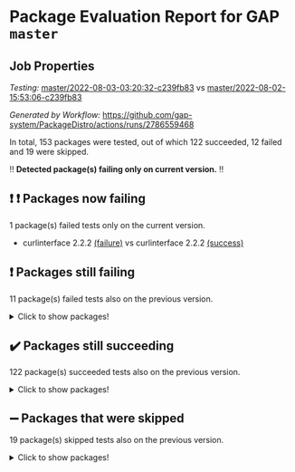 # Package Evaluation Report for GAP `master`

## Job Properties

*Testing:* [master/2022-08-03-03:20:32-c239fb83](https://github.com/gap-system/PackageDistro/blob/data/reports/master/2022-08-03-03:20:32-c239fb83) vs [master/2022-08-02-15:53:06-c239fb83](https://github.com/gap-system/PackageDistro/blob/data/reports/master/2022-08-02-15:53:06-c239fb83)

*Generated by Workflow:* https://github.com/gap-system/PackageDistro/actions/runs/2786559468

In total, 153 packages were tested, out of which 122 succeeded, 12 failed and 19 were skipped.

:bangbang: **Detected package(s) failing only on current version.** :bangbang:

## :exclamation: :exclamation: Packages now failing

1 package(s) failed tests only on the current version.
- curlinterface 2.2.2 [(failure)](https://github.com/gap-system/PackageDistro/runs/7644206841?check_suite_focus=true) vs curlinterface 2.2.2 [(success)](https://github.com/gap-system/PackageDistro/runs/7634867865?check_suite_focus=true)

## :exclamation: Packages still failing

11 package(s) failed tests also on the previous version.
<details><summary>Click to show packages!</summary>

- atlasrep 2.1.2 [(failure)](https://github.com/gap-system/PackageDistro/runs/7644205961?check_suite_focus=true)
- ctbllib 1.3.4 [(failure)](https://github.com/gap-system/PackageDistro/runs/7644206764?check_suite_focus=true)
- cvec 2.7.5 [(failure)](https://github.com/gap-system/PackageDistro/runs/7644206890?check_suite_focus=true)
- francy 1.2.4 [(failure)](https://github.com/gap-system/PackageDistro/runs/7644207830?check_suite_focus=true)
- hap 1.46 [(failure)](https://github.com/gap-system/PackageDistro/runs/7644208282?check_suite_focus=true)
- orb 4.8.5 [(failure)](https://github.com/gap-system/PackageDistro/runs/7644210236?check_suite_focus=true)
- packagemanager 1.2 [(failure)](https://github.com/gap-system/PackageDistro/runs/7644210281?check_suite_focus=true)
- recog 1.3.2 [(failure)](https://github.com/gap-system/PackageDistro/runs/7644210936?check_suite_focus=true)
- semigroups 4.0.0 [(failure)](https://github.com/gap-system/PackageDistro/runs/7644211201?check_suite_focus=true)
- wedderga 4.10.2 [(failure)](https://github.com/gap-system/PackageDistro/runs/7644212530?check_suite_focus=true)
- yangbaxter 0.10.0 [(failure)](https://github.com/gap-system/PackageDistro/runs/7644212650?check_suite_focus=true)
</details>

## :heavy_check_mark: Packages still succeeding

122 package(s) succeeded tests also on the previous version.
<details><summary>Click to show packages!</summary>

- ace 5.5 [(success)](https://github.com/gap-system/PackageDistro/runs/7644205729?check_suite_focus=true)
- aclib 1.3.2 [(success)](https://github.com/gap-system/PackageDistro/runs/7644205795?check_suite_focus=true)
- agt 0.2 [(success)](https://github.com/gap-system/PackageDistro/runs/7644205846?check_suite_focus=true)
- alnuth 3.2.1 [(success)](https://github.com/gap-system/PackageDistro/runs/7644205886?check_suite_focus=true)
- anupq 3.2.6 [(success)](https://github.com/gap-system/PackageDistro/runs/7644205925?check_suite_focus=true)
- autodoc 2022.07.10 [(success)](https://github.com/gap-system/PackageDistro/runs/7644206012?check_suite_focus=true)
- automata 1.15 [(success)](https://github.com/gap-system/PackageDistro/runs/7644206075?check_suite_focus=true)
- automgrp 1.3.2 [(success)](https://github.com/gap-system/PackageDistro/runs/7644206107?check_suite_focus=true)
- autpgrp 1.10.2 [(success)](https://github.com/gap-system/PackageDistro/runs/7644206143?check_suite_focus=true)
- cap 2022.06-05 [(success)](https://github.com/gap-system/PackageDistro/runs/7644206191?check_suite_focus=true)
- caratinterface 2.3.4 [(success)](https://github.com/gap-system/PackageDistro/runs/7644206246?check_suite_focus=true)
- cddinterface 2020.06.24 [(success)](https://github.com/gap-system/PackageDistro/runs/7644206290?check_suite_focus=true)
- circle 1.6.5 [(success)](https://github.com/gap-system/PackageDistro/runs/7644206336?check_suite_focus=true)
- classicpres 1.22 [(success)](https://github.com/gap-system/PackageDistro/runs/7644206377?check_suite_focus=true)
- cohomolo 1.6.10 [(success)](https://github.com/gap-system/PackageDistro/runs/7644206423?check_suite_focus=true)
- congruence 1.2.4 [(success)](https://github.com/gap-system/PackageDistro/runs/7644206472?check_suite_focus=true)
- corelg 1.56 [(success)](https://github.com/gap-system/PackageDistro/runs/7644206511?check_suite_focus=true)
- crime 1.6 [(success)](https://github.com/gap-system/PackageDistro/runs/7644206550?check_suite_focus=true)
- crisp 1.4.5 [(success)](https://github.com/gap-system/PackageDistro/runs/7644206593?check_suite_focus=true)
- crypting 0.10 [(success)](https://github.com/gap-system/PackageDistro/runs/7644206639?check_suite_focus=true)
- cryst 4.1.25 [(success)](https://github.com/gap-system/PackageDistro/runs/7644206674?check_suite_focus=true)
- crystcat 1.1.10 [(success)](https://github.com/gap-system/PackageDistro/runs/7644206716?check_suite_focus=true)
- cubefree 1.19 [(success)](https://github.com/gap-system/PackageDistro/runs/7644206806?check_suite_focus=true)
- datastructures 0.2.7 [(success)](https://github.com/gap-system/PackageDistro/runs/7644206965?check_suite_focus=true)
- deepthought 1.0.5 [(success)](https://github.com/gap-system/PackageDistro/runs/7644207030?check_suite_focus=true)
- design 1.7 [(success)](https://github.com/gap-system/PackageDistro/runs/7644207095?check_suite_focus=true)
- difsets 2.3.1 [(success)](https://github.com/gap-system/PackageDistro/runs/7644207165?check_suite_focus=true)
- digraphs 1.5.3 [(success)](https://github.com/gap-system/PackageDistro/runs/7644207221?check_suite_focus=true)
- edim 1.3.5 [(success)](https://github.com/gap-system/PackageDistro/runs/7644207291?check_suite_focus=true)
- example 4.3.2 [(success)](https://github.com/gap-system/PackageDistro/runs/7644207362?check_suite_focus=true)
- factint 1.6.3 [(success)](https://github.com/gap-system/PackageDistro/runs/7644207407?check_suite_focus=true)
- ferret 1.0.8 [(success)](https://github.com/gap-system/PackageDistro/runs/7644207455?check_suite_focus=true)
- fga 1.4.0 [(success)](https://github.com/gap-system/PackageDistro/runs/7644207506?check_suite_focus=true)
- fining 1.5 [(success)](https://github.com/gap-system/PackageDistro/runs/7644207551?check_suite_focus=true)
- float 1.0.3 [(success)](https://github.com/gap-system/PackageDistro/runs/7644207604?check_suite_focus=true)
- format 1.4.3 [(success)](https://github.com/gap-system/PackageDistro/runs/7644207645?check_suite_focus=true)
- forms 1.2.8 [(success)](https://github.com/gap-system/PackageDistro/runs/7644207698?check_suite_focus=true)
- fplsa 1.2.5 [(success)](https://github.com/gap-system/PackageDistro/runs/7644207743?check_suite_focus=true)
- fr 2.4.9 [(success)](https://github.com/gap-system/PackageDistro/runs/7644207794?check_suite_focus=true)
- fwtree 1.3 [(success)](https://github.com/gap-system/PackageDistro/runs/7644207879?check_suite_focus=true)
- gbnp 1.0.5 [(success)](https://github.com/gap-system/PackageDistro/runs/7644207922?check_suite_focus=true)
- generalizedmorphismsforcap 2022.05-01 [(success)](https://github.com/gap-system/PackageDistro/runs/7644207962?check_suite_focus=true)
- genss 1.6.7 [(success)](https://github.com/gap-system/PackageDistro/runs/7644208018?check_suite_focus=true)
- gradedringforhomalg 2022.07-01 [(success)](https://github.com/gap-system/PackageDistro/runs/7644208054?check_suite_focus=true)
- grape 4.8.5 [(success)](https://github.com/gap-system/PackageDistro/runs/7644208093?check_suite_focus=true)
- groupoids 1.69 [(success)](https://github.com/gap-system/PackageDistro/runs/7644208132?check_suite_focus=true)
- grpconst 2.6.2 [(success)](https://github.com/gap-system/PackageDistro/runs/7644208171?check_suite_focus=true)
- guarana 0.96.3 [(success)](https://github.com/gap-system/PackageDistro/runs/7644208207?check_suite_focus=true)
- guava 3.16 [(success)](https://github.com/gap-system/PackageDistro/runs/7644208241?check_suite_focus=true)
- hapcryst 0.1.15 [(success)](https://github.com/gap-system/PackageDistro/runs/7644208338?check_suite_focus=true)
- hecke 1.5.3 [(success)](https://github.com/gap-system/PackageDistro/runs/7644208437?check_suite_focus=true)
- help 3.5 [(success)](https://github.com/gap-system/PackageDistro/runs/7644208496?check_suite_focus=true)
- idrel 2.44 [(success)](https://github.com/gap-system/PackageDistro/runs/7644208554?check_suite_focus=true)
- images 1.3.1 [(success)](https://github.com/gap-system/PackageDistro/runs/7644208624?check_suite_focus=true)
- intpic 0.3.0 [(success)](https://github.com/gap-system/PackageDistro/runs/7644208692?check_suite_focus=true)
- io 4.7.2 [(success)](https://github.com/gap-system/PackageDistro/runs/7644208743?check_suite_focus=true)
- irredsol 1.4.3 [(success)](https://github.com/gap-system/PackageDistro/runs/7644208821?check_suite_focus=true)
- json 2.1.0 [(success)](https://github.com/gap-system/PackageDistro/runs/7644208899?check_suite_focus=true)
- jupyterkernel 1.4.1 [(success)](https://github.com/gap-system/PackageDistro/runs/7644208972?check_suite_focus=true)
- jupyterviz 1.5.1 [(success)](https://github.com/gap-system/PackageDistro/runs/7644209042?check_suite_focus=true)
- kan 1.34 [(success)](https://github.com/gap-system/PackageDistro/runs/7644209090?check_suite_focus=true)
- kbmag 1.5.9 [(success)](https://github.com/gap-system/PackageDistro/runs/7644209163?check_suite_focus=true)
- laguna 3.9.5 [(success)](https://github.com/gap-system/PackageDistro/runs/7644209205?check_suite_focus=true)
- liealgdb 2.2.1 [(success)](https://github.com/gap-system/PackageDistro/runs/7644209241?check_suite_focus=true)
- liepring 2.6 [(success)](https://github.com/gap-system/PackageDistro/runs/7644209283?check_suite_focus=true)
- liering 2.4.2 [(success)](https://github.com/gap-system/PackageDistro/runs/7644209336?check_suite_focus=true)
- linearalgebraforcap 2022.06-03 [(success)](https://github.com/gap-system/PackageDistro/runs/7644209388?check_suite_focus=true)
- loops 3.4.2 [(success)](https://github.com/gap-system/PackageDistro/runs/7644209434?check_suite_focus=true)
- lpres 1.0.3 [(success)](https://github.com/gap-system/PackageDistro/runs/7644209477?check_suite_focus=true)
- majoranaalgebras 1.4 [(success)](https://github.com/gap-system/PackageDistro/runs/7644209562?check_suite_focus=true)
- mapclass 1.4.5 [(success)](https://github.com/gap-system/PackageDistro/runs/7644209659?check_suite_focus=true)
- matgrp 0.64 [(success)](https://github.com/gap-system/PackageDistro/runs/7644209718?check_suite_focus=true)
- modisom 2.5.2 [(success)](https://github.com/gap-system/PackageDistro/runs/7644209753?check_suite_focus=true)
- modulepresentationsforcap 2022.05-03 [(success)](https://github.com/gap-system/PackageDistro/runs/7644209788?check_suite_focus=true)
- monoidalcategories 2022.06-07 [(success)](https://github.com/gap-system/PackageDistro/runs/7644209828?check_suite_focus=true)
- nconvex 2020.11-04 [(success)](https://github.com/gap-system/PackageDistro/runs/7644209868?check_suite_focus=true)
- nilmat 1.4.1 [(success)](https://github.com/gap-system/PackageDistro/runs/7644209907?check_suite_focus=true)
- nock 1.5 [(success)](https://github.com/gap-system/PackageDistro/runs/7644209964?check_suite_focus=true)
- normalizinterface 1.3.3 [(success)](https://github.com/gap-system/PackageDistro/runs/7644210038?check_suite_focus=true)
- nq 2.5.8 [(success)](https://github.com/gap-system/PackageDistro/runs/7644210091?check_suite_focus=true)
- numericalsgps 1.3.1 [(success)](https://github.com/gap-system/PackageDistro/runs/7644210140?check_suite_focus=true)
- openmath 11.5.1 [(success)](https://github.com/gap-system/PackageDistro/runs/7644210189?check_suite_focus=true)
- patternclass 2.4.2 [(success)](https://github.com/gap-system/PackageDistro/runs/7644210339?check_suite_focus=true)
- permut 2.0.4 [(success)](https://github.com/gap-system/PackageDistro/runs/7644210400?check_suite_focus=true)
- polenta 1.3.10 [(success)](https://github.com/gap-system/PackageDistro/runs/7644210448?check_suite_focus=true)
- polymaking 0.8.6 [(success)](https://github.com/gap-system/PackageDistro/runs/7644210511?check_suite_focus=true)
- primgrp 3.4.2 [(success)](https://github.com/gap-system/PackageDistro/runs/7644210598?check_suite_focus=true)
- profiling 2.5.0 [(success)](https://github.com/gap-system/PackageDistro/runs/7644210633?check_suite_focus=true)
- qpa 1.34 [(success)](https://github.com/gap-system/PackageDistro/runs/7644210684?check_suite_focus=true)
- quagroup 1.8.3 [(success)](https://github.com/gap-system/PackageDistro/runs/7644210733?check_suite_focus=true)
- radiroot 2.9 [(success)](https://github.com/gap-system/PackageDistro/runs/7644210766?check_suite_focus=true)
- rcwa 4.7.0 [(success)](https://github.com/gap-system/PackageDistro/runs/7644210806?check_suite_focus=true)
- rds 1.8 [(success)](https://github.com/gap-system/PackageDistro/runs/7644210858?check_suite_focus=true)
- repndecomp 1.2.1 [(success)](https://github.com/gap-system/PackageDistro/runs/7644210980?check_suite_focus=true)
- repsn 3.1.0 [(success)](https://github.com/gap-system/PackageDistro/runs/7644211038?check_suite_focus=true)
- resclasses 4.7.3 [(success)](https://github.com/gap-system/PackageDistro/runs/7644211085?check_suite_focus=true)
- scscp 2.3.1 [(success)](https://github.com/gap-system/PackageDistro/runs/7644211140?check_suite_focus=true)
- sglppow 2.2 [(success)](https://github.com/gap-system/PackageDistro/runs/7644211253?check_suite_focus=true)
- sgpviz 0.999.5 [(success)](https://github.com/gap-system/PackageDistro/runs/7644211309?check_suite_focus=true)
- simpcomp 2.1.14 [(success)](https://github.com/gap-system/PackageDistro/runs/7644211361?check_suite_focus=true)
- singular 2020.12.18 [(success)](https://github.com/gap-system/PackageDistro/runs/7644211416?check_suite_focus=true)
- sla 1.5.3 [(success)](https://github.com/gap-system/PackageDistro/runs/7644211514?check_suite_focus=true)
- smallgrp 1.5 [(success)](https://github.com/gap-system/PackageDistro/runs/7644211587?check_suite_focus=true)
- smallsemi 0.6.13 [(success)](https://github.com/gap-system/PackageDistro/runs/7644211637?check_suite_focus=true)
- sonata 2.9.4 [(success)](https://github.com/gap-system/PackageDistro/runs/7644211695?check_suite_focus=true)
- sophus 1.25 [(success)](https://github.com/gap-system/PackageDistro/runs/7644211774?check_suite_focus=true)
- spinsym 1.5.2 [(success)](https://github.com/gap-system/PackageDistro/runs/7644211829?check_suite_focus=true)
- symbcompcc 1.3.2 [(success)](https://github.com/gap-system/PackageDistro/runs/7644211896?check_suite_focus=true)
- thelma 1.3 [(success)](https://github.com/gap-system/PackageDistro/runs/7644211944?check_suite_focus=true)
- tomlib 1.2.9 [(success)](https://github.com/gap-system/PackageDistro/runs/7644212020?check_suite_focus=true)
- toric 1.9.5 [(success)](https://github.com/gap-system/PackageDistro/runs/7644212058?check_suite_focus=true)
- toricvarieties 2022.07.13 [(success)](https://github.com/gap-system/PackageDistro/runs/7644212111?check_suite_focus=true)
- transgrp 3.6.3 [(success)](https://github.com/gap-system/PackageDistro/runs/7644212178?check_suite_focus=true)
- ugaly 4.0.3 [(success)](https://github.com/gap-system/PackageDistro/runs/7644212256?check_suite_focus=true)
- unipot 1.5 [(success)](https://github.com/gap-system/PackageDistro/runs/7644212303?check_suite_focus=true)
- unitlib 4.1.0 [(success)](https://github.com/gap-system/PackageDistro/runs/7644212361?check_suite_focus=true)
- utils 0.75 [(success)](https://github.com/gap-system/PackageDistro/runs/7644212400?check_suite_focus=true)
- uuid 0.7 [(success)](https://github.com/gap-system/PackageDistro/runs/7644212447?check_suite_focus=true)
- walrus 0.9991 [(success)](https://github.com/gap-system/PackageDistro/runs/7644212485?check_suite_focus=true)
- xmod 2.88 [(success)](https://github.com/gap-system/PackageDistro/runs/7644212569?check_suite_focus=true)
- xmodalg 1.22 [(success)](https://github.com/gap-system/PackageDistro/runs/7644212613?check_suite_focus=true)
- zeromqinterface 0.14 [(success)](https://github.com/gap-system/PackageDistro/runs/7644212705?check_suite_focus=true)
</details>

## :heavy_minus_sign: Packages that were skipped

19 package(s) skipped tests also on the previous version.
<details><summary>Click to show packages!</summary>

- 4ti2interface 2022.03-01 [(skipped)](https://github.com/gap-system/PackageDistro/runs/7644094287?check_suite_focus=true)
- browse 1.8.14 [(skipped)](https://github.com/gap-system/PackageDistro/runs/7644094287?check_suite_focus=true)
- examplesforhomalg 2022.03-01 [(skipped)](https://github.com/gap-system/PackageDistro/runs/7644094287?check_suite_focus=true)
- gapdoc 1.6.5 [(skipped)](https://github.com/gap-system/PackageDistro/runs/7644094287?check_suite_focus=true)
- gauss 2022.03-01 [(skipped)](https://github.com/gap-system/PackageDistro/runs/7644094287?check_suite_focus=true)
- gaussforhomalg 2022.03-01 [(skipped)](https://github.com/gap-system/PackageDistro/runs/7644094287?check_suite_focus=true)
- gradedmodules 2022.03-01 [(skipped)](https://github.com/gap-system/PackageDistro/runs/7644094287?check_suite_focus=true)
- homalg 2022.03-01 [(skipped)](https://github.com/gap-system/PackageDistro/runs/7644094287?check_suite_focus=true)
- homalgtocas 2022.07-01 [(skipped)](https://github.com/gap-system/PackageDistro/runs/7644094287?check_suite_focus=true)
- io_forhomalg 2022.03-01 [(skipped)](https://github.com/gap-system/PackageDistro/runs/7644094287?check_suite_focus=true)
- itc 1.5.1 [(skipped)](https://github.com/gap-system/PackageDistro/runs/7644094287?check_suite_focus=true)
- localizeringforhomalg 2022.03-01 [(skipped)](https://github.com/gap-system/PackageDistro/runs/7644094287?check_suite_focus=true)
- matricesforhomalg 2022.06-01 [(skipped)](https://github.com/gap-system/PackageDistro/runs/7644094287?check_suite_focus=true)
- modules 2022.03-01 [(skipped)](https://github.com/gap-system/PackageDistro/runs/7644094287?check_suite_focus=true)
- polycyclic 2.16 [(skipped)](https://github.com/gap-system/PackageDistro/runs/7644094287?check_suite_focus=true)
- ringsforhomalg 2022.07-01 [(skipped)](https://github.com/gap-system/PackageDistro/runs/7644094287?check_suite_focus=true)
- sco 2022.03-01 [(skipped)](https://github.com/gap-system/PackageDistro/runs/7644094287?check_suite_focus=true)
- toolsforhomalg 2022.05-01 [(skipped)](https://github.com/gap-system/PackageDistro/runs/7644094287?check_suite_focus=true)
- xgap 4.31 [(skipped)](https://github.com/gap-system/PackageDistro/runs/7644094287?check_suite_focus=true)
</details>

